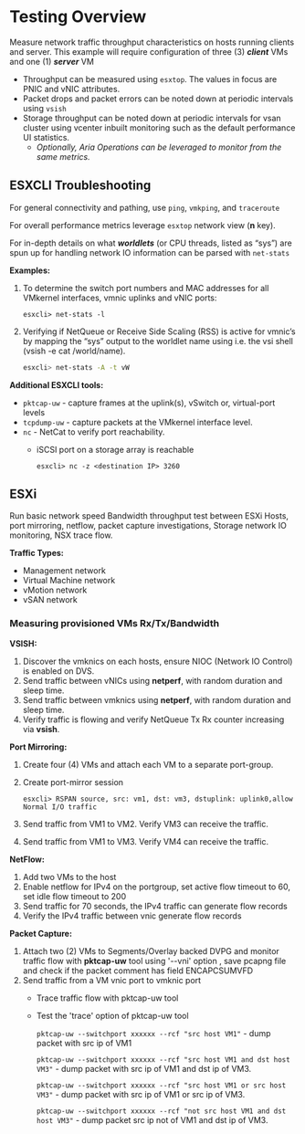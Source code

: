 # Testing Overview

Measure network traffic throughput characteristics on hosts running clients and server. This example will require configuration of three (3) ***client*** VMs and one (1) ***server*** VM

* Throughput can be measured using ```esxtop```. The values in focus are PNIC and vNIC attributes.
* Packet drops and packet errors can be noted down at periodic intervals using ```vsish```
* Storage throughput can be noted down at periodic intervals for vsan cluster using vcenter inbuilt monitoring such as the default performance UI statistics.
  * *Optionally, Aria Operations can be leveraged to monitor from the same metrics.*

## ESXCLI Troubleshooting

For general connectivity and pathing, use ```ping```, ```vmkping```, and ```traceroute```

For overall performance metrics leverage ```esxtop``` network view (**n** key).

For in-depth details on what ***worldlets*** (or CPU threads, listed as “sys”) are spun up for handling network IO information can be parsed with ```net-stats```

**Examples:**

  1. To determine the switch port numbers and MAC addresses for all VMkernel interfaces, vmnic uplinks and vNIC ports:
  
      ~~~ cli
      esxcli> net-stats -l 
      ~~~

  2. Verifying if NetQueue or Receive Side Scaling (RSS) is active for vmnic’s by mapping the “sys” output to the worldlet name using i.e. the vsi shell (vsish -e cat /world<world id>/name).
  
      ~~~ sh
      esxcli> net-stats -A -t vW
      ~~~

**Additional ESXCLI tools:**

* ```pktcap-uw``` - capture frames at the uplink(s), vSwitch or, virtual-port levels
* ```tcpdump-uw``` - capture packets at the VMkernel interface level.
* ```nc``` - NetCat to verify port reachability.
  * iSCSI port on a storage array is reachable

      ~~~ cli
      esxcli> nc -z <destination IP> 3260
      ~~~

## ESXi

Run basic network speed Bandwidth throughput test between ESXi Hosts, port mirroring, netflow, packet capture investigations, Storage network IO monitoring, NSX trace flow.

**Traffic Types:**

* Management network
* Virtual Machine network
* vMotion network
* vSAN network

### Measuring provisioned VMs Rx/Tx/Bandwidth  

**VSISH:**

1. Discover the vmknics on each hosts, ensure NIOC (Network IO Control) is enabled on DVS.
2. Send traffic between vNICs using **netperf**, with random duration and sleep time.
3. Send traffic between vmknics using **netperf**, with random duration and sleep time.
4. Verify traffic is flowing and verify NetQueue Tx Rx counter increasing via **vsish**.

**Port Mirroring:**

1. Create four (4) VMs and attach each VM to a separate port-group.
2. Create port-mirror session

    ~~~ cli
    esxcli> RSPAN source, src: vm1, dst: vm3, dstuplink: uplink0,allow Normal I/O traffic
    ~~~

3. Send traffic from VM1 to VM2.  Verify VM3 can receive the traffic.
4. Send traffic from VM1 to VM3.  Verify VM4 can receive the traffic.

**NetFlow:**

1. Add two VMs to the host
2. Enable netflow for IPv4 on the portgroup, set active flow timeout to 60, set idle flow timeout to 200
3. Send traffic for 70 seconds, the IPv4 traffic can generate flow records
4. Verify the IPv4 traffic between vnic generate flow records

**Packet Capture:**

1. Attach two (2) VMs to Segments/Overlay backed DVPG and monitor traffic flow with **pktcap-uw** tool using '--vni' option , save pcapng file and check if the packet comment has field ENCAPCSUMVFD
2. Send traffic from a VM vnic port to vmknic port
    * Trace traffic flow with pktcap-uw tool
    * Test the 'trace' option of pktcap-uw tool
  
      ```pktcap-uw --switchport xxxxxx --rcf "src host VM1"``` - dump packet with src ip of VM1

      ```pktcap-uw --switchport xxxxxx --rcf "src host VM1 and dst host VM3"``` - dump packet with src ip of VM1 and dst ip of VM3.

      ```pktcap-uw --switchport xxxxxx --rcf "src host VM1 or src host VM3"``` - dump packet with src ip of VM1 or src ip of VM3.

      ```pktcap-uw --switchport xxxxxx --rcf "not src host VM1 and dst host VM3"``` - dump packet src ip not of VM1 and dst ip of VM3.
  